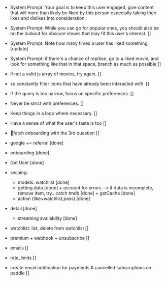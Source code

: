 - System Prompt: Your goal is to keep this user engaged, give content that will more than likely be liked by this person especially taking their likes and dislikes into consideration.
- System Prompt: While you can go for popular ones, you should also be on the lookout for obscure shows that may fit this user's interest. []
- System Prompt: Note how many times a user has liked something. [update]
- System Prompt: if there's a chance of repition, go to a liked movie, and look for something like that in that space, branch as much as possible []
- if not a valid js array of movies, try again. []
- so constantly filter items that have already been interacted with. []
- If the query is too narrow, focus on specific preferences. []
- Never be strict with preferences. []
- Keep things in a loop where necessary. []
- Have a sense of what the user's taste is too []
- 📌fetch onboarding with the 3rd question []

- google += referral [done]
- onboarding [done]
- Get User [done]
- swiping:
  - models: watchlist [done]
  - getting data [done] + account for errors --> if data is incomplete, remove item, try...catch tmdb [done] + getCache [done]
  - action (like+watchlist,pass) [done]
- detail [done]
  - streaming availability [done]
- watchlist: list, delete from watchlist []
- premium + webhook + unsubscribe []
- emails []
- rate_limits []

- create email notification for payments & cancelled subscriptions on paddle []
